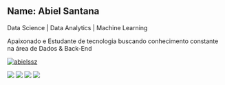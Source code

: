 ## Name: Abiel Santana

Data Science | Data Analytics | Machine Learning

Apaixonado e Estudante de tecnologia
buscando conhecimento constante na área de Dados & Back-End



[![abielssz](https://github-readme-stats.vercel.app/api?username=abielssz&theme=tokyonight)](https://github.com/anuraghazra/github-readme-stats)

<img src= "https://img.shields.io/badge/HTML5-E34F26?style=for-the-badge&logo=html5&logoColor=white"> <img src ="https://img.shields.io/badge/CSS3-1572B6?style=for-the-badge&logo=css3&logoColor=white"> <img src="https://img.shields.io/badge/JavaScript-323330?style=for-the-badge&logo=javascript&logoColor=F7DF1E"> <img src ="https://img.shields.io/badge/Steam-000000?style=for-the-badge&logo=steam&logoColor=white">

